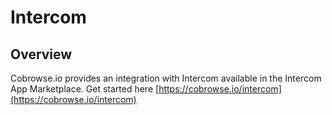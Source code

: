 # Intercom

## Overview

Cobrowse.io provides an integration with Intercom available in the Intercom App Marketplace. Get started here [https://cobrowse.io/intercom](https://cobrowse.io/intercom)

